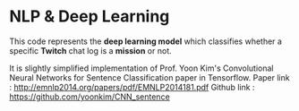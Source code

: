 # NLP & Deep Learning

This code represents the **deep learning model** which classifies whether a specific **Twitch** chat log is a **mission** or not.

It is slightly simplified implementation of Prof. Yoon Kim's Convolutional Neural Networks for Sentence Classification paper in Tensorflow.
Paper link : http://emnlp2014.org/papers/pdf/EMNLP2014181.pdf
Github link : https://github.com/yoonkim/CNN_sentence
